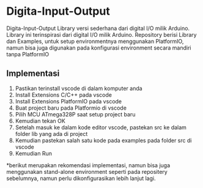 # Digita-Input-Output
Digita-Input-Output Library versi sederhana dari digital I/O milik Arduino. Library ini terinspirasi dari digital I/O milik Arduino. Repository berisi Library dan Examples, untuk setup environmentnya menggunakan PlatformIO, namun bisa juga digunakan pada konfigurasi environment secara mandiri tanpa PlatformIO

## Implementasi
1. Pastikan terinstall vscode di dalam komputer anda
2. Install Extensions C/C++ pada vscode
3. Install Extensions PlatformIO pada vscode
4. Buat project baru pada Platformio di vscode
5. Pilih MCU ATmega328P saat setup project baru
6. Kemudian tekan OK
7. Setelah masuk ke dalam kode editor vscode, pastekan src ke dalam folder lib yang ada di project
8. Kemudian pastekan salah satu kode pada examples pada folder src di vscode
9. Kemudian Run

*berikut merupakan rekomendasi implementasi, namun bisa juga menggunakan stand-alone environment seperti pada repositery sebelumnya, namun perlu dikonfigurasikan lebih lanjut lagi.
